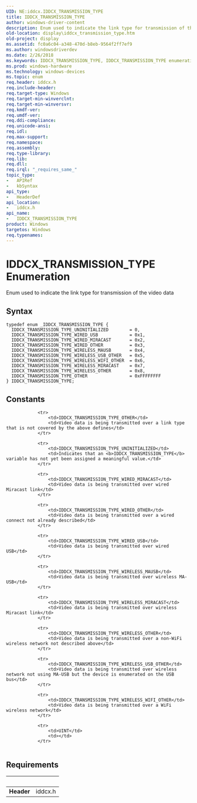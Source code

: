 ```yaml
---
UID: NE:iddcx.IDDCX_TRANSMISSION_TYPE
title: IDDCX_TRANSMISSION_TYPE
author: windows-driver-content
description: Enum used to indicate the link type for transmission of the video data.
old-location: display\iddcx_transmission_type.htm
old-project: display
ms.assetid: fc0a6c04-a348-470d-b8eb-9564f2ff7ef9
ms.author: windowsdriverdev
ms.date: 2/26/2018
ms.keywords: IDDCX_TRANSMISSION_TYPE, IDDCX_TRANSMISSION_TYPE enumeration [Display Devices], IDDCX_TRANSMISSION_TYPE_OTHER, IDDCX_TRANSMISSION_TYPE_UNINITIALIZED, IDDCX_TRANSMISSION_TYPE_WIRED_MIRACAST, IDDCX_TRANSMISSION_TYPE_WIRED_OTHER, IDDCX_TRANSMISSION_TYPE_WIRED_USB, IDDCX_TRANSMISSION_TYPE_WIRELESS_MAUSB, IDDCX_TRANSMISSION_TYPE_WIRELESS_MIRACAST, IDDCX_TRANSMISSION_TYPE_WIRELESS_OTHER, IDDCX_TRANSMISSION_TYPE_WIRELESS_USB_OTHER, IDDCX_TRANSMISSION_TYPE_WIRELESS_WIFI_OTHER, display.iddcx_transmission_type, iddcx/IDDCX_TRANSMISSION_TYPE, iddcx/IDDCX_TRANSMISSION_TYPE_OTHER, iddcx/IDDCX_TRANSMISSION_TYPE_UNINITIALIZED, iddcx/IDDCX_TRANSMISSION_TYPE_WIRED_MIRACAST, iddcx/IDDCX_TRANSMISSION_TYPE_WIRED_OTHER, iddcx/IDDCX_TRANSMISSION_TYPE_WIRED_USB, iddcx/IDDCX_TRANSMISSION_TYPE_WIRELESS_MAUSB, iddcx/IDDCX_TRANSMISSION_TYPE_WIRELESS_MIRACAST, iddcx/IDDCX_TRANSMISSION_TYPE_WIRELESS_OTHER, iddcx/IDDCX_TRANSMISSION_TYPE_WIRELESS_USB_OTHER, iddcx/IDDCX_TRANSMISSION_TYPE_WIRELESS_WIFI_OTHER
ms.prod: windows-hardware
ms.technology: windows-devices
ms.topic: enum
req.header: iddcx.h
req.include-header: 
req.target-type: Windows
req.target-min-winverclnt: 
req.target-min-winversvr: 
req.kmdf-ver: 
req.umdf-ver: 
req.ddi-compliance: 
req.unicode-ansi: 
req.idl: 
req.max-support: 
req.namespace: 
req.assembly: 
req.type-library: 
req.lib: 
req.dll: 
req.irql: "_requires_same_"
topic_type:
-	APIRef
-	kbSyntax
api_type:
-	HeaderDef
api_location:
-	iddcx.h
api_name:
-	IDDCX_TRANSMISSION_TYPE
product: Windows
targetos: Windows
req.typenames: 
---
```


# IDDCX_TRANSMISSION_TYPE Enumeration
Enum used to indicate the link type for transmission of the video data

## Syntax
````
typedef enum _IDDCX_TRANSMISSION_TYPE { 
  IDDCX_TRANSMISSION_TYPE_UNINITIALIZED        = 0,
  IDDCX_TRANSMISSION_TYPE_WIRED_USB            = 0x1,
  IDDCX_TRANSMISSION_TYPE_WIRED_MIRACAST       = 0x2,
  IDDCX_TRANSMISSION_TYPE_WIRED_OTHER          = 0x3,
  IDDCX_TRANSMISSION_TYPE_WIRELESS_MAUSB       = 0x4,
  IDDCX_TRANSMISSION_TYPE_WIRELESS_USB_OTHER   = 0x5,
  IDDCX_TRANSMISSION_TYPE_WIRELESS_WIFI_OTHER  = 0x6,
  IDDCX_TRANSMISSION_TYPE_WIRELESS_MIRACAST    = 0x7,
  IDDCX_TRANSMISSION_TYPE_WIRELESS_OTHER       = 0x8,
  IDDCX_TRANSMISSION_TYPE_OTHER                = 0xFFFFFFFF
} IDDCX_TRANSMISSION_TYPE;
````

## Constants

<table>
            
                <tr>
                    <td>IDDCX_TRANSMISSION_TYPE_OTHER</td>
                    <td>Video data is being transmitted over a link type that is not covered by the above defines</td>
                </tr>
            
                <tr>
                    <td>IDDCX_TRANSMISSION_TYPE_UNINITIALIZED</td>
                    <td>Indicates that an <b>IDDCX_TRANSMISSION_TYPE</b> variable has not yet been assigned a meaningful value.</td>
                </tr>
            
                <tr>
                    <td>IDDCX_TRANSMISSION_TYPE_WIRED_MIRACAST</td>
                    <td>Video data is being transmitted over wired Miracast link</td>
                </tr>
            
                <tr>
                    <td>IDDCX_TRANSMISSION_TYPE_WIRED_OTHER</td>
                    <td>Video data is being transmitted over a wired connect not already described</td>
                </tr>
            
                <tr>
                    <td>IDDCX_TRANSMISSION_TYPE_WIRED_USB</td>
                    <td>Video data is being transmitted over wired USB</td>
                </tr>
            
                <tr>
                    <td>IDDCX_TRANSMISSION_TYPE_WIRELESS_MAUSB</td>
                    <td>Video data is being transmitted over wireless MA-USB</td>
                </tr>
            
                <tr>
                    <td>IDDCX_TRANSMISSION_TYPE_WIRELESS_MIRACAST</td>
                    <td>Video data is being transmitted over wireless Miracast link</td>
                </tr>
            
                <tr>
                    <td>IDDCX_TRANSMISSION_TYPE_WIRELESS_OTHER</td>
                    <td>Video data is being transmitted over a non-WiFi wireless network not described above</td>
                </tr>
            
                <tr>
                    <td>IDDCX_TRANSMISSION_TYPE_WIRELESS_USB_OTHER</td>
                    <td>Video data is being transmitted over wireless network not using MA-USB but the device is enumerated on the USB bus</td>
                </tr>
            
                <tr>
                    <td>IDDCX_TRANSMISSION_TYPE_WIRELESS_WIFI_OTHER</td>
                    <td>Video data is being transmitted over a WiFi wireless network</td>
                </tr>
            
                <tr>
                    <td>UINT</td>
                    <td></td>
                </tr>
</table>


## Requirements
| &nbsp; | &nbsp; |
| ---- |:---- |
| **Header** | iddcx.h |